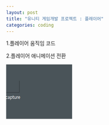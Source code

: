 ```yaml
---
layout: post
title: "유니티 게임개발 프로젝트 : 플레이어"
categories: coding
---
```

1.플레이어 움직임 코드
<script src="https://gist.github.com/studioKjm/03f6cf2ff332faabd465b5c54f2e6e00.js"></script>

2.플레이어 애니메이션 전환
<script src="https://gist.github.com/studioKjm/03f6cf2ff332faabd465b5c54f2e6e00.js"></script>





![abc](../images/2022-11-12-player/abc.PNG)


